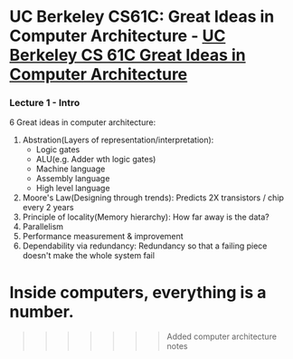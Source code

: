 # UC Berkeley CS61C:  Great Ideas in Computer Architecture - [UC Berkeley CS 61C Great Ideas in Computer Architecture](https://www.youtube.com/playlist?list=PLhMnuBfGeCDM8pXLpqib90mDFJI-e1lpk)


### Lecture 1 - Intro
6 Great ideas in computer architecture:
1) Abstration(Layers of representation/interpretation):
    - Logic gates
    - ALU(e.g. Adder wth logic gates)
    - Machine language
    - Assembly language
    - High level language
2) Moore's Law(Designing through trends): Predicts 2X transistors / chip every 2 years
3) Principle of locality(Memory hierarchy): How far away is the data?
4) Parallelism
5) Performance measurement & improvement
6) Dependability via redundancy: Redundancy so that a failing piece doesn't make the whole system fail

Inside computers, everything is a number.
=======
>>>>>>> Added computer architecture notes
